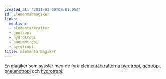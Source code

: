```yaml
---
created_at: '2011-03-30T08:01:05Z'
id: Elementarmagiker
links:
  mention:
  - elementarkrafter
  - geotropi
  - hydrotropi
  - pneumotropi
  - pyrotropi
title: Elementarmagiker
---
```


En magiker som sysslar med de fyra [elementarkrafterna][] [pyrotropi], [geotropi], [pneumotropi] och
[hydrotropi].

  [elementarkrafterna]: elementarkrafter
  [pyrotropi]: pyrotropi
  [geotropi]: geotropi
  [pneumotropi]: pneumotropi
  [hydrotropi]: hydrotropi
